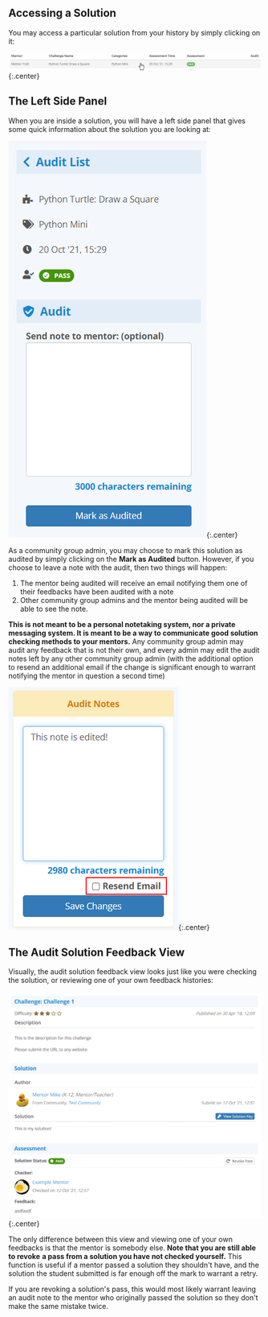 ## Accessing a Solution
You may access a particular solution from your history by simply clicking on
it:

![Accessing a Solution](../../img/audit/list_select_sol.png){:.center}

## The Left Side Panel
When you are inside a solution, you will have a left side panel that gives some
quick information about the solution you are looking at:

![The Left Side Panel](../../img/audit/sol_left_side_panel.png){:.center}

As a community group admin, you may choose to mark this solution as audited by
simply clicking on the **Mark as Audited** button. However, if you choose to
leave a note with the audit, then two things will happen:

1. The mentor being audited will receive an email notifying them one of their
feedbacks have been audited with a note
2. Other community group admins and the mentor being audited will be able to
see the note.

**This is not meant to be a personal notetaking system, nor a private**
**messaging system. It is meant to be a way to communicate good solution**
**checking methods to your mentors.** Any community group admin may audit any
feedback that is not their own, and every admin may edit the audit notes left
by any other community group admin (with the additional option to resend an
additional email if the change is significant enough to warrant notifying the
mentor in question a second time)

![Edit Audit Note Resend Email](../../img/audit/sol_edit_audit_note.png){:.center}

## The Audit Solution Feedback View
Visually, the audit solution feedback view looks just like you were checking
the solution, or reviewing one of your own feedback histories:

![History Solution](../../img/history/sol.png){:.center}

The only difference between this view and viewing one of your own feedbacks is
that the mentor is somebody else. **Note that you are still able to revoke**
**a pass from a solution you have not checked yourself.** This function is
useful if a mentor passed a solution they shouldn't have, and the solution the
student submitted is far enough off the mark to warrant a retry.

If you are revoking a solution's pass, this would most likely warrant leaving
an audit note to the mentor who originally passed the solution so they don't
make the same mistake twice.
